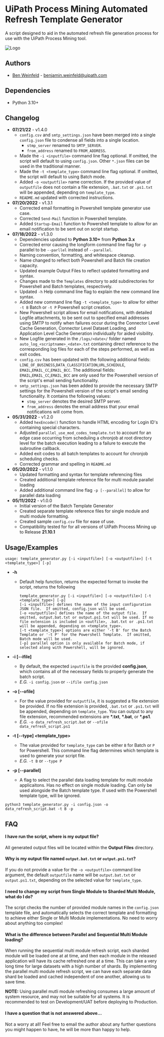 
# UiPath Process Mining Automated Refresh Template Generator

A script designed to aid in the automated refresh file generation process for use with the UiPath Process Mining tool.

![Logo](https://files.readme.io/e04f75c-small-ui_path_Logo_PREF_rgb_Orange_digital_309x110.png)
## Authors

- [Ben Weinfeld](https://www.github.com/sudonotpseudoUiPath) - <benjamin.weinfeld@uipath.com>
## Dependencies
- Python 3.10+
## Changelog
- **07/21/22** - v1.4.0
  - `config.csv` and `smtp_settings.json` have been merged into a single `config.json` file to condense all fields into a single location.
    - `stmp_server` renamed to `SMTP_SERVER`.
    - `from_address` renamed to `FROM_ADDRESS`.
  - Made the `-i <inputfile>` command line flag optional.  If omitted, the script will default to using `config.json`.  Other `*.json` files can be used in the traditional manner.
  - Made the `-t <template_type>` command line flag optional.  If omitted, the script will default to using Batch mode.
  - Added `-o <outputfile>` name correction.  If the provided value of `outputfile` does not contain a file extension, `.bat.txt` or `.ps1.txt` will be appended, depending on `template_type`.
  - `README.md` updated with corrected instructions.
- **07/20/2022** - v1.3.1
  - Corrected email formatting in Powershell template generator use case.
  - Corrected `Send-Mail` function in Powershell template.
  - Added `Startup-Email` function to Powershell template to allow for an email notification to be sent out on script startup.
- **07/18/2022** - v1.3.0
  - Dependencies updated to **Python 3.10+** from **Python 3.x**
  - Corrected error causing the longform command line flag for `-p` parallel to be `--parllel` instead of `--parallel`.
  - Naming convention, formatting, and whitespace cleanup.
  - Name changed to reflect both Powershell and Batch file creation capacity.
  - Updated example Output Files to reflect updated formatting and syntax.
  - Changes made to the `Templates` directory to add subdirectories for Powershell and Batch templates, respectively.
  - Updated `-h` Help command line flag to explain the new command line syntax. 
  - Added new command line flag `-t <template_type>` to allow for either `-t B` Batch or `-t P` Powershell script creation.
  - New Powershell script allows for email notifications, with detailed Logfile attachments, to be sent out to specified email addresses using SMTP to notify when failures occur during the Connector Level Cache Generation, Connector Level Dataset Loading, and Application Level Cache Generation individually for aided visibility.
  - New Logfile generated in the `/logs/<date>/` folder named `auto_log_<scriptname>_<date>.txt` containing direct reference to the corresponding log files for each of the steps performed, as well as exit codes.
  - `config.csv` has been updated with the following additional fields: `LINE_OF_BUSINESS`,`DATA_CLASSIFICATION`,`URL`,`SCHEDULE`, `EMAIL`,`EMAIL_CC`,`EMAIL_BCC`.  The additional fields: `EMAIL`,`EMAIL_CC`,`EMAIL_BCC` are only used for the Powershell version of the script's email sending functionality.
  - `smtp_settings.json` has been added to provide the necessary SMTP settings for the Powershell version of the script's email sending functionality.  It contains the following values: 
    - `stmp_server` denotes the desired SMTP server.
    - `from_address` denotes the email address that your email notifications will come from.
- **05/31/2022** - v1.2.0
  - Added `hexEncode()` function to handle HTML encoding for Login ID's containing special characters.
  - Adjusted `parallel_use_mod_codes_template.txt` to account for an edge case occurring from scheduling a chronjob at root directory level for the batch execution leading to a failure to execute the subroutine callback.
  - Added exit codes to all batch templates to account for chronjob scheduling checks.
  - Corrected grammar and spelling in `README.md`
- **05/20/2022** - v1.1.0
  - Updated formatting and syntax for template referencing files
  - Created additional template reference file for multi module parallel loading
  - Added additional command line flag `-p [--parallel]` to allow for parallel data loading
- **05/11/2022** - v1.0.0
  - Initial version of the Batch Template Generator
  - Created separate template reference files for single module and multi module formatting.
  - Created sample `config.csv` file for ease of use.
  - Compatibility tested for for all versions of UiPath Process Mining up to Release **21.10.1**
## Usage/Examples

```
usage: template_generator.py [-i <inputfile>] [-o <outputfile>] [-t <template_type>] [-p]
```
- **-h**
  - Default help function, returns the expected format to invoke the script, returns the following 
    ````
    template_generator.py [-i <inputfile>] [-o <outputfile>] [-t <template_type>] [-p]
    [-i <inputfile>] defines the name of the input configuration JSON file.  If omitted, config.json will be used.
    [-o <outputfile>] defines the name of the output file.  If omitted, output.bat.txt or output.ps1.txt will be used. If no file extension is included in <outfile>, .bat.txt or .ps1.txt will be appended, depending on <template_type>.
    [-t <template_type>] options are either '-t B' for the Batch Template or '-t P' for the Powershell Template.  If omitted, Batch mode will be used.
    [-p] parallel option is only available for Batch mode, if selected along with Powershell, will be ignored.    
    ````

- **-i [--ifile] <inputfile>** 
  - By default, the expected `inputfile` is the provided **config.json**, which contains all of the necessary fields to properly generate the batch script.
  - _E.G._ `-i config.json` or `--ifile config.json`
- **-o [--ofile] <outputfile>**
  - For the value provided for `outputfile`, it is suggested a file extension be provided.  If no file extension is provided, `.bat.txt` or `.ps1.txt` will be appended, depending on `template_type`.  You can output to any file extension, recommended extensions are __*.txt__, __*.bat__, or __*.ps1__.
  - _E.G._ `-o data_refresh_script.bat` or `--ofile data_refresh_script.ps1`
- **-t [--type] <template_type>**
  - The value provided for `template_type` can be either `B` for Batch or `P` for Powershell.  This command line flag determines which template is used to generate your script file.
  - _E.G._ `-t B` or `--type P`
- **-p [--parallel]**
  - A flag to select the parallel data loading template for multi module applicaitons.  Has no effect on single module loading.  Can only be used alongside the Batch template type.  If used with the Powershell template type, will be ignored.

```python3 template_generator.py -i config.json -o data_refresh_script.bat -t B -p```
## FAQ

#### I have run the script, where is my output file?

All generated output files will be located within the **Output Files** directory.

#### Why is my output file named `output.bat.txt` or `output.ps1.txt`?

If you do not provide a value for the `-o <outputfile>` command line argument, the default `outputfile` name will be `output.bat.txt` or `output.ps1.txt`, depending on the selected value for `template_type`.

#### I need to change my script from Single Module to Sharded Multi Module, what do I do?

The script checks the number of provided module names in the `config.json` template file, and automatically selects the correct template and formatting to achieve either Single or Multi Module implementations.  No need to worry about anything too complex!

#### What is the difference between Parallel and Sequential Multi Module loading?

When running the sequential multi module refresh script, each sharded module will be loaded one at at time, and then each module in the released application will have its cache refreshed one at a time.  This can take a very long time for large datasets with a high number of shards.  By implementing the parallel multi module refresh script, we can have each separate data shard be loaded and cached independent of one another, allowing us to save time.

**NOTE:** Using parallel mutli module refreshing consumes a large amount of system resource, and may not be suitable for all systems.  It is recommended to test on Development/UAT before deploying to Production.

#### I have a question that is not answered above...

Not a worry at all!  Feel free to email the author about any further questions you might happen to have, he will be more than happy to help.